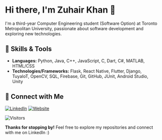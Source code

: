 <!-- Title -->
# Hi there, I'm Zuhair Khan 👋

<!-- Introduction -->
I'm a third-year Computer Engineering student (Software Option) at Toronto Metropolitan University, passionate about software development and exploring new technologies.

<!-- Skills -->
## 🔧 Skills & Tools
- **Languages:** Python, Java, C++, JavaScript, C, Dart, C#, MATLAB, HTML/CSS
- **Technologies/Frameworks:** Flask, React Native, Flutter, Django, TuyaIoT, OpenCV, SQL, Firebase, Git, GitHub, JUnit, Android Studio, Unity

<!-- Connect with me -->
## 🤝 Connect with Me
[![LinkedIn](https://img.shields.io/badge/LinkedIn-Zuhair%20Khan-blue?style=flat-square&logo=linkedin)](https://www.linkedin.com/in/zuhairhkhan/)
[![Website](https://img.shields.io/badge/Website-zuhairhk.ca-34D399?style=flat-square)](https://zuhairhk.ca) <!-- Replace with your personal website URL -->

<!-- Visitors Badge -->
![Visitors](https://visitor-badge.glitch.me/badge?page_id=zuhairhk.zuhairhk)

<!-- Footer -->
**Thanks for stopping by!** Feel free to explore my repositories and connect with me on LinkedIn :)
